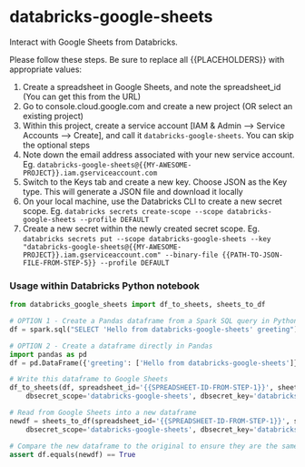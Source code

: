 # databricks-google-sheets

Interact with Google Sheets from Databricks. 

Please follow these steps. Be sure to replace all {{PLACEHOLDERS}} with appropriate values:

1. Create a spreadsheet in Google Sheets, and note the spreadsheet_id (You can get this from the URL)
2. Go to console.cloud.google.com and create a new project (OR select an existing project)
3. Within this project, create a service account [IAM & Admin --> Service Accounts --> Create], and call it `databricks-google-sheets`. You can skip the optional steps
4. Note down the email address associated with your new service account. Eg. `databricks-google-sheets@{{MY-AWESOME-PROJECT}}.iam.gserviceaccount.com`
5. Switch to the Keys tab and create a new key. Choose JSON as the Key type. This will generate a JSON file and download it locally
6. On your local machine, use the Databricks CLI to create a new secret scope. Eg. `databricks secrets create-scope --scope databricks-google-sheets --profile DEFAULT`
7. Create a new secret within the newly created secret scope. Eg. `databricks secrets put --scope databricks-google-sheets --key "databricks-google-sheets@{{MY-AWESOME-PROJECT}}.iam.gserviceaccount.com" --binary-file {{PATH-TO-JSON-FILE-FROM-STEP-5}} --profile DEFAULT`



### Usage within Databricks Python notebook

```python
from databricks_google_sheets import df_to_sheets, sheets_to_df

# OPTION 1 - Create a Pandas dataframe from a Spark SQL query in Python
df = spark.sql("SELECT 'Hello from databricks-google-sheets' greeting").toPandas()

# OPTION 2 - Create a dataframe directly in Pandas
import pandas as pd
df = pd.DataFrame({'greeting': ['Hello from databricks-google-sheets']})

# Write this dataframe to Google Sheets
df_to_sheets(df, spreadsheet_id='{{SPREADSHEET-ID-FROM-STEP-1}}', sheet_name='test', 
    dbsecret_scope='databricks-google-sheets', dbsecret_key='databricks-google-sheets@{{MY-AWESOME-PROJECT}}.iam.gserviceaccount.com')

# Read from Google Sheets into a new dataframe
newdf = sheets_to_df(spreadsheet_id='{{SPREADSHEET-ID-FROM-STEP-1}}', sheet_name='test', 
    dbsecret_scope='databricks-google-sheets', dbsecret_key='databricks-google-sheets@{{MY-AWESOME-PROJECT}}.iam.gserviceaccount.com')

# Compare the new dataframe to the original to ensure they are the same
assert df.equals(newdf) == True
```
